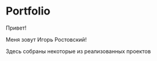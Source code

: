 # Portfolio

Привет! 

Меня зовут Игорь Ростовский!

Здесь собраны некоторые из реализованных проектов
